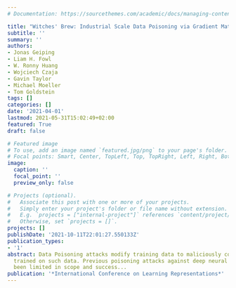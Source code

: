 ```yaml
---
# Documentation: https://sourcethemes.com/academic/docs/managing-content/

title: "Witches' Brew: Industrial Scale Data Poisoning via Gradient Matching"
subtitle: ''
summary: ''
authors:
- Jonas Geiping
- Liam H. Fowl
- W. Ronny Huang
- Wojciech Czaja
- Gavin Taylor
- Michael Moeller
- Tom Goldstein
tags: []
categories: []
date: '2021-04-01'
lastmod: 2021-05-31T15:02:49+02:00
featured: True
draft: false

# Featured image
# To use, add an image named `featured.jpg/png` to your page's folder.
# Focal points: Smart, Center, TopLeft, Top, TopRight, Left, Right, BottomLeft, Bottom, BottomRight.
image:
  caption: ''
  focal_point: ''
  preview_only: false

# Projects (optional).
#   Associate this post with one or more of your projects.
#   Simply enter your project's folder or file name without extension.
#   E.g. `projects = ["internal-project"]` references `content/project/deep-learning/index.md`.
#   Otherwise, set `projects = []`.
projects: []
publishDate: '2021-10-11T22:01:27.550133Z'
publication_types:
- '1'
abstract: Data Poisoning attacks modify training data to maliciously control a model
  trained on such data. Previous poisoning attacks against deep neural networks have
  been limited in scope and success...
publication: '*International Conference on Learning Representations*'
---
```

